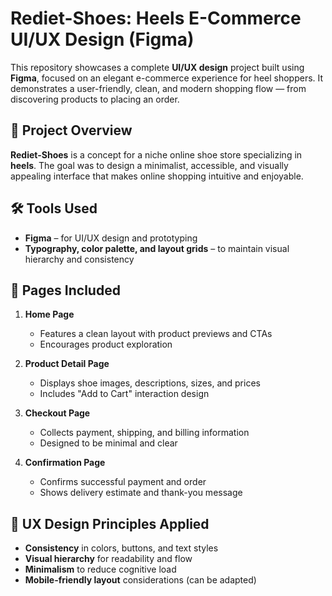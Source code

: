 # Rediet-Shoes: Heels E-Commerce UI/UX Design (Figma)

This repository showcases a complete **UI/UX design** project built using **Figma**, focused on an elegant e-commerce experience for heel shoppers. It demonstrates a user-friendly, clean, and modern shopping flow — from discovering products to placing an order.

## 🎯 Project Overview

**Rediet-Shoes** is a concept for a niche online shoe store specializing in **heels**. The goal was to design a minimalist, accessible, and visually appealing interface that makes online shopping intuitive and enjoyable.

## 🛠 Tools Used

- **Figma** – for UI/UX design and prototyping
- **Typography, color palette, and layout grids** – to maintain visual hierarchy and consistency

## 📄 Pages Included

1. **Home Page**
   - Features a clean layout with product previews and CTAs
   - Encourages product exploration

2. **Product Detail Page**
   - Displays shoe images, descriptions, sizes, and prices
   - Includes "Add to Cart" interaction design

3. **Checkout Page**
   - Collects payment, shipping, and billing information
   - Designed to be minimal and clear

4. **Confirmation Page**
   - Confirms successful payment and order
   - Shows delivery estimate and thank-you message

## 🧩 UX Design Principles Applied

- **Consistency** in colors, buttons, and text styles  
- **Visual hierarchy** for readability and flow  
- **Minimalism** to reduce cognitive load  
- **Mobile-friendly layout** considerations (can be adapted)

